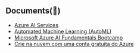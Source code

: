 ## Documents(🔗)
- [Azure AI Services](https://azure.microsoft.com/en-us/products/ai-services/)
- [Automated Machine Learning (AutoML)](https://learn.microsoft.com/en-us/azure/machine-learning/concept-automated-ml?view=azureml-api-2)
- [Microsoft Azure AI Fundamentals Bootcamp](https://www.dio.me/bootcamp/microsoft-azure-ai-fundamentals)
- [Crie na nuvem com uma conta gratuita do Azure](https://www.googleadservices.com/pagead/aclk?sa=L&ai=DChcSEwiFzPb9-oiFAxUmYkgAHXvWAJwYABAAGgJjZQ&ae=2&dsh=1&agsac=pO9iSA7bxIE&gclid=Cj0KCQjw2PSvBhDjARIsAKc2cgNF8crXsbKXhUvA0iVEsGWyUgDCIZAzoEssC-VDA5HN8K5s2dBseLUaAqKXEALw_wcB&cit=CkUKCQjw2PSvBhCwARI0ADkpXjLzvJqdeqNLxtzwO_phxv8JBGjVKwp80SPiFUcNuMhpkOoAuV3WoEGWEMVgHJBpfRoCiw_w_wcB&ohost=www.google.com&cid=CAESwwHg9uAEJdIHF4R3R9AGQo_RJmTOguRih9EAJGp1F3q8DjgxTEuC0_Ti-4Y-BLEEmsMBPQVN0odV9Ct_yPInvJvN-ukAxl15j-OfCUHLnaWYEj5_SWwVXgiJHGClTAebs4XsGzvJ7F9XKN5w8YG4bMMFUdfOaToIheq54rFpnIBmf9Y0ZPImDuuHoYw7LNA8RbeHqSrO7pH3xMeg8mbO14vtTvmTA9gvNp-P63k5Kr8ZWHhnBPK17Ts7YkwO_3-lkgn0fhU&sig=AOD64_2QFxV9GmEjVXMfscvGSezuZizcvw&q&adurl&ved=2ahUKEwid1fD9-oiFAxUtK7kGHQMfDHwQ0Qx6BAgHEAE&ms=CoACNApwpJ7Lzz6me219_PMO1ZoBXeb1tdgXx5uUL1p8L1Cj-tn-QW06hIH0FdDOwLayGadfk5ghFvKlT9hnhY7cAAGj05im4aB86z0T6g5AXzGbIR96zfy83yPXDvrfvwfBCLi2fNklF1-1JCkyayhkdSpidtzdyvI6GDMhrEnGDH7jVegvus-tPaOamTH_miWZc4XEA5O-LhocNBVhfV-Ux68vCgYHBQ3eqTcILGEVDm-x7G2uBhQ0sqHzcHV4lP4_YVuFHPiTvEAfClOsDlarL21sUvadUteFnu6XlHIfMpD1E90tjP9vqTleb2oqqyjnQOKlmUgAscatEdZI-kQ3LQqAAiqTZWyRrK7_sQ9lM9u5sLzLkfcTVr97xqVNxk3tFdq14loneV_NNs2ecocAkXICrNplWu9O3oRMNxdPZNIbKrYp8pSZqBl47w5u0HC2TjABxN6vU5NtF6BiwyaJn4FbhH2T8Ch0C3G1PVyquXNpylF2WfEaxwUZjx8HCPhRB3XB2YoUQz-PWMhQH3WeIFaYG0M9snIJV1x84Ultke4MxueSjaJ1P1-nUwly7Z9IYl7idOfP-E6NwEKqnLNStPg6ZMKWC-Q0TIUH6X6lMor2iLAcoiJXnPYJqQar6IlS2mi1eh_TXBnvWls_NDOjBcF_3iqIG5NP77QFBBw8QMB4njESEA0OlnptBdYB0rO-uaXPGKk&dct=1)
